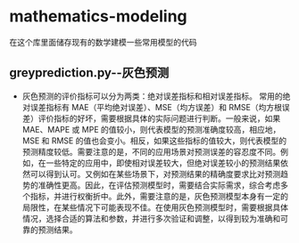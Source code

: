 # mathematics-modeling
在这个库里面储存现有的数学建模一些常用模型的代码
## greyprediction.py--灰色预测
* 灰色预测的评价指标可以分为两类：绝对误差指标和相对误差指标。
常用的绝对误差指标有 MAE（平均绝对误差）、MSE（均方误差）和 RMSE（均方根误差）评价指标的好坏，需要根据具体的实际问题进行判断。一般来说，如果 MAE、MAPE 或 MPE 的值较小，则代表模型的预测准确度较高，相应地，MSE 和 RMSE 的值也会变小。相反，如果这些指标的值较大，则代表模型的预测精度较低。需要注意的是，不同的应用场景对预测误差的容忍度不同。例如，在一些特定的应用中，即使相对误差较大，但绝对误差较小的预测结果依然可以得到认可。又例如在某些场景下，对预测结果的精确度要求比对预测趋势的准确性更高。因此，在评估预测模型时，需要结合实际需求，综合考虑多个指标，并进行权衡折中。此外，需要注意的是，灰色预测模型本身有一定的局限性，在某些情况下可能表现不佳。在使用灰色预测模型时，需要根据具体情况，选择合适的算法和参数，并进行多次验证和调整，以得到较为准确和可靠的预测结果。
